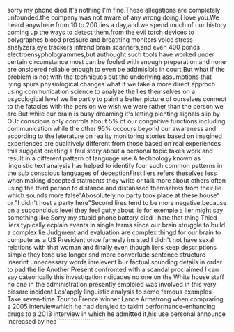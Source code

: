 sorry my phone died.It's nothing I'm fine.These allegations are completely unfounded.the company was not aware of any wrong doing.I love you.We heard anywhere from 10 to 200 lies a day,and we spend much of our history coming up the ways to detect them.from the evil torch devices to polygraphes blood pressure and breathing monitors voice stress-analyzers,eye trackers infrand brain scanners,and even 400 ponds electroensyphologrammes,but authought such tools have worked under certain circumstance most can be fooled with enough preperation and none are onsidered reliable enough to even be addmisible in court.But what if the problem is not with the techniques but the underlying assumptions that lying spurs physiological changes what if we take a more direct approch using communication science to analyze the lies themselves on a psycological level we lie partly to paint a better picture of ourselves connect to the fatacies with the persion we wish we were rather than the person we are But while our brain is busy dreaming it's letting plenting signals slip by OUr conscious only controls about 5% of our congnitive functions including communication while the other 95% occours beyond our awareness and according to the leterature on reality monitoring stories based on imagined experiences are qualitively different from those based on real experiences this suggest creating a faul story about a personal topic takes work and result in a different pattern of language use.A technology known as linguistic text analysis has helped to identify four such common patterns in the sub conscious languages of deceptionFirst liers refers theselves less when making decepted statments they write or talk more about others  often using the third person to distance and distanssec themselves from their lie which sounds more false"Abosolutely no party took place at these house" or "I didn't host a party here"Second lires tend to be more negative,because on a subconcious level they feel guity about lie for exemple a lier might say something like Sorry my stupid phone battery died I hate that thing Thied liers typically ecplain events in single terms since our brain struggle to build a complex lie Judgment and evaluation are complex thingd for our brain to cumpute as a US President once famesly insisted I didn't not have sexal relations with that woman and finally even though liers keep descriptions simple they tend use longer snd more converlude sentence structure inserint unnecessary words inrelevent bur factual sounding details in order to pad the lie Another Present confronted with a scandal proclaimed I can say cateorically this investigation ndicades no one on the White house staff no one in the administration presently emploied was involved in this very bissare incident Les'apply linguistic analysis to some famous examples Take seven-time Tour to Frence winner Lance Armstrong when compraring a 2005 interviewwhich he had denyied to takint performance-enhancing drugs to a 2013 interview in which he admitted it,his use personal announce increased by nea````````````````````````   